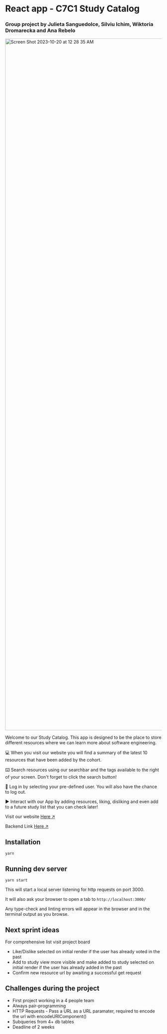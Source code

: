 # React app - C7C1 Study Catalog

### Group project by Julieta Sanguedolce, Silviu Ichim, Wiktoria Dromarecka and Ana Rebelo
<img width="2219" alt="Screen Shot 2023-10-20 at 12 28 35 AM" src="https://github.com/anagmrebelo/Academy_study-catalog-FE/assets/66007323/101e1026-0ef0-444e-bd5f-48aa8a4e522d">

Welcome to our Study Catalog. This app is designed to be the place to store different resources where we can learn more about software engineering.

💻 When you visit our website you will find a summary of the latest 10 resources that have been added by the cohort.

⌨️ Search resources using our searchbar and the tags available to the right of your screen. Don't forget to click the search button!

👥 Log in by selecting your pre-defined user. You will also have the chance to log out.

▶️ Interact with our App by adding resources, liking, disliking and even add to a future study list that you can check later!

Visit our website [Here ↗️](https://c7c1-study-catalog.netlify.app/)

Backend Link [Here ↗️](https://github.com/anagmrebelo/Academy_study-catalog-BE/)

## Installation

```
yarn
```

## Running dev server

```
yarn start
```

This will start a local server listening for http requests on port 3000.

It will also ask your browser to open a tab to `http://localhost:3000/`

Any type-check and linting errors will appear in the browser and in the terminal output as you browse.

## Next sprint ideas

For comprehensive list visit project board

- Like/Dislike selected on initial render if the user has already voted in the past
- Add to study view more visible and make added to study selected on initial render if the user has already added in the past
- Confirm new resource url by awaiting a successful get request


## Challenges during the project
- First project working in a 4 people team
- Always pair-programming
- HTTP Requests - Pass a URL as a URL paramater, required to encode the url with encodeURIComponent()
- Subqueries from 4+ db tables
- Deadline of 2 weeks
